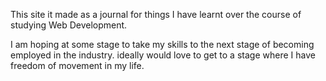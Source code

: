 This site it made as a journal for things I have learnt over the course of
 studying Web Development.

I am hoping at some stage to take my skills to the next stage of becoming
 employed in the industry. ideally would love to get to a stage where I
 have freedom of movement in my life.
